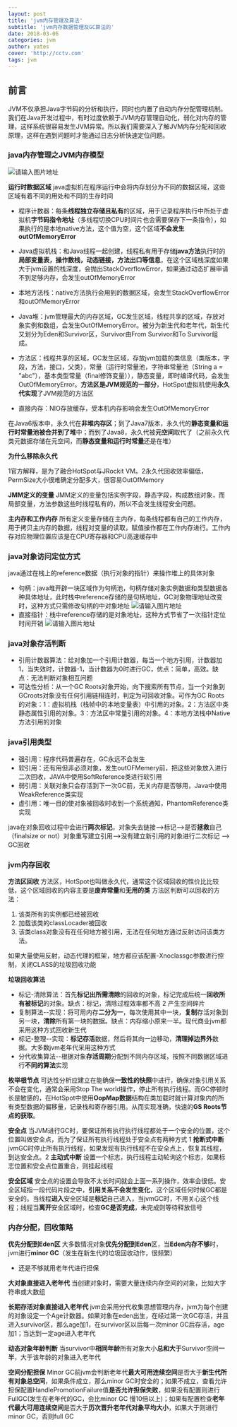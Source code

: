 ```yaml
---
layout: post
title: 'jvm内存管理及算法'
subtitle: 'jvm内存数据管理及GC算法的'
date: 2018-03-06
categories: jvm
author: yates
cover: 'http://cctv.com'
tags: jvm
---
```


## 前言
JVM不仅承担Java字节码的分析和执行，同时也内置了自动内存分配管理机制。我们在Java开发过程中，有时过度依赖于JVM内存管理自动化，弱化对内存的管理，这样系统很容易发生JVM异常。所以我们需要深入了解JVM内存分配和回收原理，这样在遇到问题时才能通过日志分析快速定位问题。

### java内存管理之JVM内存模型

![请输入图片地址](http://yatesblog.oss-cn-shenzhen.aliyuncs.com/img/2018-03-19-jvm/1.png)

**运行时数据区域**
java虚拟机在程序运行中会将内存划分为不同的数据区域，这些区域有着不同的用处和不同的生存时间

- 程序计数器：每条**线程独立存储且私有**的区域，用于记录程序执行中所处于虚拟机**字节码指令地址**（多线程切换CPU时间片也会需要保存下一条指令），如果执行的是本地native方法，这个值为空，这个区域**不会发生outOfMemoryError**

- Java虚拟机栈：和Java线程一起创建，线程私有用于存储**java方法**执行时的**局部变量表，操作数栈，动态链接，方法出口等信息**，在这个区域栈深度如果大于jvm设置的栈深度，会抛出StackOverflowError，如果通过动态扩展申请不到足够内存，会发生outOfMemoryError

- 本地方法栈：native方法执行会用到的数据区域，会发生StackOverflowError和outOfMemoryError

- Java堆：jvm管理最大的内存区域，GC发生区域，线程共享的区域，存放对象实例和数组，会发生OutOfMemoryError。被分为新生代和老年代，新生代又划分为Eden和Survivor区，Survivor由From Survivor和To Survivor组成。

- 方法区：线程共享的区域，GC发生区域，存放jvm加载的类信息（类版本，字段，方法，接口，父类），常量（运行时常量池，字符串常量池（String a = "abc"），基本类型常量（final修饰变量）），静态变量，即时编译代码，会发生OutOfMemoryError。**方法区是JVM规范的一部分**，HotSpot虚拟机使用**永久代实现**了JVM规范的方法区

- 直接内存：NIO存放缓存，受本机内存影响会发生OutOfMemoryError


在Java6版本中，永久代在**非堆内存区**；到了Java7版本，永久代的**静态变量和运行时常量池被合并到了堆**中；而到了Java8，永久代被**元空间**取代了（之前永久代类元数据存储在元空间，而**静态变量和运行时常量**还是在堆）

**为什么移除永久代**

1官方解释，是为了融合HotSpot与JRockit VM。2永久代回收效率偏低，PermSize大小很难确定分配多大，很容易OutOfMemory

**JMM定义的变量**
JMM定义的变量包括实例字段，静态字段，构成数组对象，而局部变量，方法参数这些时线程私有的，所以不会发生线程安全问题。

**主内存和工作内存**
所有定义变量存储在主内存，每条线程都有自己的工作内存，用于拷贝主内存的数据，线程对变量的读取，赋值操作都在工作内存进行。工作内存对应物理位置应该是在CPU寄存器和CPU高速缓存中


### java对象访问定位方式
java通过在栈上的reference数据（执行对象的指针）来操作堆上的具体对象

- 句柄：java堆开辟一块区域作为句柄池，句柄存储对象实例数据和类型数据各种具体地址，此时栈中reference存储的是句柄地址，GC对象物理地址改变时，这种方式只需修改句柄的中对象地址
![请输入图片地址](http://yatesblog.oss-cn-shenzhen.aliyuncs.com/img/2018-03-19-jvm/2.png)
- 直接指针：栈中reference存储的是对象地址，这种方式节省了一次指针定位时间开销
![请输入图片地址](http://yatesblog.oss-cn-shenzhen.aliyuncs.com/img/2018-03-19-jvm/3.png)

### java对象存活判断
- 引用计数器算法：给对象加一个引用计数器，每当一个地方引用，计数器加1，当失效时，计数器-1，当计数器为0时进行GC，优点：简单，高效。缺点：无法判断对象相互问题
- 可达性分析：从一个GC Roots对象开始，向下搜索所有节点，当一个对象到GCroots对象没有任何引用链相连时，判定为可回收对象。可作为GC Roots的对象：1：虚拟机栈（栈帧中的本地变量表）中引用的对象。2：方法区中类静态属性引用的对象。3：方法区中常量引用的对象。4：本地方法栈中Native方法引用的对象

### java引用类型
- 强引用：程序代码普遍存在，GC永远不会发生
- 软引用：还有用但非必须对象，发生outOFMemery前，把这些对象放入进行二次回收，JAVA中使用SoftReference类进行软引用
- 弱引用：关联对象只会存活到下一次GC前，无关内存是否够用，Java中使用WeakReference类实现
- 虚引用：唯一目的使对象被回收时收到一个系统通知，PhantomReference类实现

java在对象回收过程中会进行**两次标记**，对象失去链接-->标记-->是否**拯救**自己（finalsize or not）对象重写建立引用-->没有建立新引用的对象进行二次标记 --> GC回收

### jvm内存回收

**方法区回收** 
方法区，HotSpot也叫做永久代，通常这个区域回收的性价比比较低，这个区域回收的内容主要是**废弃常量**和**无用的类**
方法区判断可以回收的方法：
1. 该类所有的实例都已经被回收 
2. 加载该类的classLocader被回收
3. 该类class对象没有在任何地方被引用，无法在任何地方通过反射访问该类方法。

如果大量使用反射，动态代理的框架，地方都应该配置-Xnoclassgc参数进行控制，关闭CLASS的垃圾回收功能

**垃圾回收算法**
- 标记-清除算法：首先**标记出所需清除**的回收的对象，标记完成后统一**回收所有被标记**的对象。缺点：标记，清除过程效率都不高 2 产生空间碎片
- 复制算法--实现：将可用内存**二分为一**，每次使用其中一块，**复制**存活对象到另一块，**清除**所有第一块的数据。缺点：内存缩小原来一半。现代商业jvm都采用这种方式回收新生代
- 标记-整理--实现：**标记存活**数据，然后将其向一边移动，**清理掉边界外**数据。大多数jvm老年代采用这种方式
- 分代收集算法--根据对象**存活周期**分配到不同内存区域，按照不同数据区域进行**不同的算法**实现

**枚举根节点**
可达性分析应建立在能确保**一致性的快照**中进行，确保对象引用关系不会在变化，通常会采用Stop The world操作，停止所有执行线程。而GC停顿时长是敏感的，在HotSpot中使用**OopMap数据**结构在类加载时就计算对象内的所有类型数据的偏移量，记录栈和寄存器引用。从而实现准确，快速的**GS Roots节点的获取**。

**安全点**
当JVM进行GC时，要保证所有执行执行线程都处于一个安全的位置，这个位置叫做安全点，而为了保证所有执行线程处于安全点有两种方式 1 **抢断式中断** jvmGC时停止所有执行线程，如果发现有执行线程不在安全点上，恢复其线程，到达安全点。2 **主动式中断** 设置一个标志，执行线程主动轮询这个标志，如果标志位置和安全点位置重合，则挂起线程

**安全区域**
安全点的设置会导致不太长时间就会上面一系列操作，效率会很低。安全区域指一段代码片段之中，**引用关系不会发生变化**，这个区域任何时候GC都是安全的。当线程**进入**安全区域是**标记**自己进入，当jvmGC时，不用关心这个线程；线程当**离开**安全区域时，检查**GC是否完成**，未完成则等待释放信号


### 内存分配，回收策略

**优先分配到Eden区**
大多数情况对象**优先分配到Eden**区，当**Eden内存不够**时，jvm进行**minor GC**（发生在新生代的垃圾回收动作，很频繁）
- 还是不够就用老年代进行担保

**大对象直接进入老年代**
当创建对象时，需要大量连续内存空间的对象，比如大字符串或大数组

**长期存活对象直接进入老年代**
jvm会采用分代收集思想管理内存，jvm为每个创建的对象设定一个Age计数器。如果对象在eden出生，在经过第一次GC存活，并且进入survivor区，那么age加1，在survivor区以后每一次minor GC后存活，age加1；当达到一定age进入老年代

**动态对象年龄判断**
当survivor中**相同年龄**所有对象大小**总和大于**Survivor空间**一半**，大于该年龄的对象进入老年代

**空间分配担保**
Minor GC前jvm会判断老年代**最大可用连续空间**是否大于**新生代所有对象总空间**，如果条件成立，那么minor GC时安全的；如果不成立，查看允许担保配置HandlePromotionFailure值**是否允许担保失败**，如果没有配置则进行FullGC(发生在老年代的GC，会比minor GC 慢10倍以上)；如果有配置检查**老年代最大可用连续空间**是否大于**历次晋升老年代对象平均大小**，如果大于则进行minor GC，否则full GC
